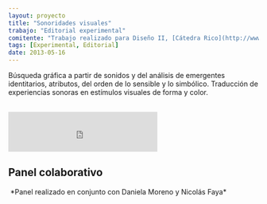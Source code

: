```yaml
---
layout: proyecto
title: "Sonoridades visuales"
trabajo: "Editorial experimental"
comitente: "Trabajo realizado para Diseño II, [Cátedra Rico](http://www.catedrarico.com.ar), FADU--UBA."
tags: [Experimental, Editorial]
date: 2013-05-16
---
```


Búsqueda gráfica a partir de sonidos y del análisis de emergentes identitarios, atributos, del orden de lo sensible y lo simbólico. Traducción de experiencias sonoras en estímulos visuales de forma y color.

<div class="carousel">
    <img src="{{ site.baseurl }}/img/2013_sonoridades-ed-01.jpg" alt="" />
    <img src="{{ site.baseurl }}/img/2013_sonoridades-ed-02.jpg" alt="" />
    <img src="{{ site.baseurl }}/img/2013_sonoridades-ed-03.jpg" alt="" />
    <img src="{{ site.baseurl }}/img/2013_sonoridades-ed-04.jpg" alt="" />
    <img src="{{ site.baseurl }}/img/2013_sonoridades-ed-05.jpg" alt="" />
    <img src="{{ site.baseurl }}/img/2013_sonoridades-ed-06.jpg" alt="" />
    <img src="{{ site.baseurl }}/img/2013_sonoridades-ed-07.jpg" alt="" />
    <img src="{{ site.baseurl }}/img/2013_sonoridades-ed-08.jpg" alt="" />
    <img src="{{ site.baseurl }}/img/2013_sonoridades-ed-09.jpg" alt="" />
    <img src="{{ site.baseurl }}/img/2013_sonoridades-ed-10.jpg" alt="" />
    <img src="{{ site.baseurl }}/img/2013_sonoridades-ed-11.jpg" alt="" />
</div>

<iframe src="https://embed.spotify.com/?uri=spotify:track:6gvtc6TZVhAVR81gA44dvd" width="300" height="80" frameborder="0" allowtransparency="true"></iframe>

<h2>Panel colaborativo</h2>
<img src="{{ site.baseurl }}/img/2013_sonoridades-panel.jpg" alt="" />
*Panel realizado en conjunto con Daniela Moreno y Nicolás Faya*  

